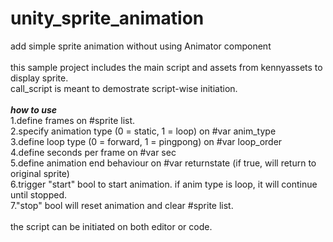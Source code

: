 # unity_sprite_animation
add simple sprite animation without using Animator component
<br>
<br>this sample project includes the main script and assets from kennyassets to display sprite. 
<br>call_script is meant to demostrate script-wise initiation.
<br>
<br>***how to use***
<br>1.define frames on #sprite list.
<br>2.specify animation type (0 = static, 1 = loop) on #var anim_type
<br>3.define loop type (0 = forward, 1 = pingpong) on #var loop_order
<br>4.define seconds per frame on #var sec
<br>5.define animation end behaviour on #var returnstate (if true, will return to original sprite)
<br>6.trigger "start" bool to start animation. if anim type is loop, it will continue until stopped.
<br>7."stop" bool will reset animation and clear #sprite list.
<br>
<br>the script can be initiated on both editor or code.
